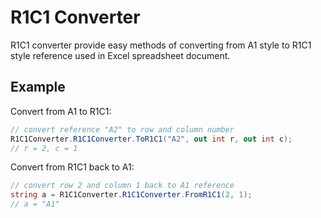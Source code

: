 # R1C1 Converter

R1C1 converter provide easy methods of converting from A1 style to R1C1 style reference used in Excel spreadsheet document.

## Example

Convert from A1 to R1C1:
```csharp
// convert reference "A2" to row and column number
R1C1Converter.R1C1Converter.ToR1C1("A2", out int r, out int c);
// r = 2, c = 1
```

Convert from R1C1 back to A1:
```csharp
// convert row 2 and column 1 back to A1 reference
string a = R1C1Converter.R1C1Converter.FromR1C1(2, 1);
// a = "A1"
```
